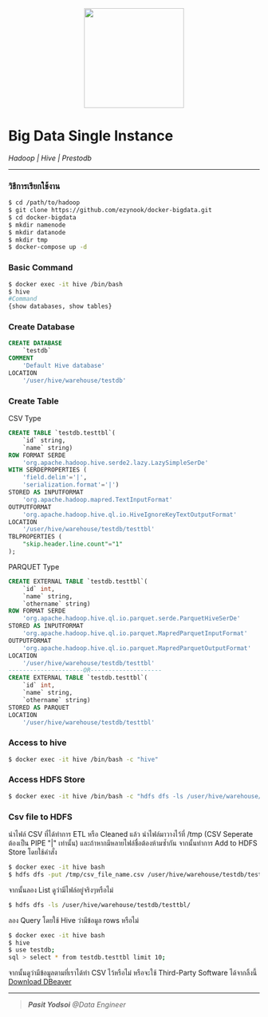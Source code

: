<div align="center">
    <img src="https://hadoop.apache.org/hadoop-logo.jpg" width="200">
</div>

# Big Data Single Instance
<i>Hadoop | Hive | Prestodb</i>

---

### วิธีการเรียกใช้งาน

```bash
$ cd /path/to/hadoop
$ git clone https://github.com/ezynook/docker-bigdata.git
$ cd docker-bigdata
$ mkdir namenode
$ mkdir datanode
$ mkdir tmp
$ docker-compose up -d
```
### Basic Command
```bash
$ docker exec -it hive /bin/bash
$ hive
#Command
{show databases, show tables}
```
### Create Database
```sql
CREATE DATABASE
    `testdb`
COMMENT
    'Default Hive database'
LOCATION
    '/user/hive/warehouse/testdb'
```
### Create Table
CSV Type
```sql
CREATE TABLE `testdb.testtbl`(                      
    `id` string,                                     
    `name` string)                               
ROW FORMAT SERDE                                   
    'org.apache.hadoop.hive.serde2.lazy.LazySimpleSerDe'  
WITH SERDEPROPERTIES (                             
    'field.delim'='|',                          
    'serialization.format'='|')                 
STORED AS INPUTFORMAT                              
    'org.apache.hadoop.mapred.TextInputFormat'       
OUTPUTFORMAT                                       
    'org.apache.hadoop.hive.ql.io.HiveIgnoreKeyTextOutputFormat' 
LOCATION                                           
    '/user/hive/warehouse/testdb/testtbl' 
TBLPROPERTIES (
    "skip.header.line.count"="1"
);
```
PARQUET Type
```sql
CREATE EXTERNAL TABLE `testdb.testtbl`(                         
    `id` int,                                        
    `name` string,                                   
    `othername` string)                              
ROW FORMAT SERDE                                   
    'org.apache.hadoop.hive.ql.io.parquet.serde.ParquetHiveSerDe'  
STORED AS INPUTFORMAT                              
    'org.apache.hadoop.hive.ql.io.parquet.MapredParquetInputFormat'  
OUTPUTFORMAT                                       
    'org.apache.hadoop.hive.ql.io.parquet.MapredParquetOutputFormat' 
LOCATION                                           
    '/user/hive/warehouse/testdb/testtbl'
---------------------OR--------------------
CREATE EXTERNAL TABLE `testdb.testtbl`(                         
    `id` int,                                        
    `name` string,                                   
    `othername` string)                               
STORED AS PARQUET
LOCATION                                           
    '/user/hive/warehouse/testdb/testtbl'
```
### Access to hive
```bash
$ docker exec -it hive /bin/bash -c "hive"
```
### Access HDFS Store
```bash
$ docker exec -it hive /bin/bash -c "hdfs dfs -ls /user/hive/warehouse/table_name"
```
### Csv file to HDFS
นำไฟล์ CSV ที่ได้ทำการ ETL หรือ Cleaned แล้ว นำไฟล์มาวางไว้ที่ /tmp (CSV Seperate ต้องเป็น PIPE "|" เท่านั้น) และถ้าหากมีหลายไฟล์ชื่อต้องห้ามซ้ำกัน จากนั้นทำการ Add to HDFS Store โดยใช้คำสั่ง
```bash
$ docker exec -it hive bash
$ hdfs dfs -put /tmp/csv_file_name.csv /user/hive/warehouse/testdb/testtbl/
```
จากนั้นลอง List ดูว่ามีไฟล์อยู่จริงๆหรือไม่
```bash
$ hdfs dfs -ls /user/hive/warehouse/testdb/testtbl/
```
ลอง Query โดยใช้ Hive ว่ามีข้อมูล rows หรือไม่
```bash
$ docker exec -it hive bash
$ hive
$ use testdb;
sql > select * from testdb.testtbl limit 10;
```
จากนั้นดูว่ามีข้อมูลตามที่เราได้ทำ CSV ไว้หรือไม่ หรือจะใช้ Third-Party Software ได้จากลิ้งนี้ [Download DBeaver](https://dbeaver.io/download/)

---

> <i><b>Pasit Yodsoi</b> @Data Engineer</i>